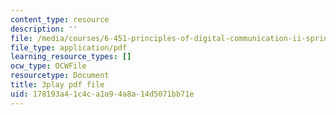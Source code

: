 ```yaml
---
content_type: resource
description: ''
file: /media/courses/6-451-principles-of-digital-communication-ii-spring-2005/178193a41c4ca1a94a8a14d5071bb71e_YegKLHb9TOU.pdf
file_type: application/pdf
learning_resource_types: []
ocw_type: OCWFile
resourcetype: Document
title: 3play pdf file
uid: 178193a4-1c4c-a1a9-4a8a-14d5071bb71e
---
```

